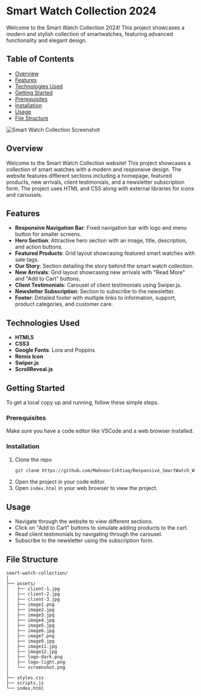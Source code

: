 # Smart Watch Collection 2024

Welcome to the Smart Watch Collection 2024! This project showcases a modern and stylish collection of smartwatches, featuring advanced functionality and elegant design. 

## Table of Contents
- [Overview](#Overview)
- [Features](#features)
- [Technologies Used](#technologies-used)
- [Getting Started](#Getting-Started)
- [Prerequisites](#Prerequisites)
- [Installation](#installation)
- [Usage](#usage)
- [File Structure](#File-Structure)


![Smart Watch Collection Screenshot](Preview.png)

## Overview

Welcome to the Smart Watch Collection website! This project showcases a collection of smart watches with a modern and responsive design. The website features different sections including a homepage, featured products, new arrivals, client testimonials, and a newsletter subscription form. The project uses HTML and CSS along with external libraries for icons and carousels.

## Features

- **Responsive Navigation Bar**: Fixed navigation bar with logo and menu button for smaller screens.
- **Hero Section**: Attractive hero section with an image, title, description, and action buttons.
- **Featured Products**: Grid layout showcasing featured smart watches with sale tags.
- **Our Story**: Section detailing the story behind the smart watch collection.
- **New Arrivals**: Grid layout showcasing new arrivals with "Read More" and "Add to Cart" buttons.
- **Client Testimonials**: Carousel of client testimonials using Swiper.js.
- **Newsletter Subscription**: Section to subscribe to the newsletter.
- **Footer**: Detailed footer with multiple links to information, support, product categories, and customer care.

## Technologies Used

- **HTML5**
- **CSS3**
- **Google Fonts**: Lora and Poppins
- **Remix Icon**
- **Swiper.js**
- **ScrollReveal.js**

## Getting Started

To get a local copy up and running, follow these simple steps.

### Prerequisites

Make sure you have a code editor like VSCode and a web browser installed.

### Installation

1. Clone the repo
   ```sh
   git clone https://github.com/MahnoorIshtiaq/Responsive_SmartWatch_Website.git
   ```
2. Open the project in your code editor.
3. Open `index.html` in your web browser to view the project.

## Usage

- Navigate through the website to view different sections.
- Click on "Add to Cart" buttons to simulate adding products to the cart.
- Read client testimonials by navigating through the carousel.
- Subscribe to the newsletter using the subscription form.

## File Structure

```plaintext
smart-watch-collection/
│
├── assets/
│   ├── client-1.jpg
│   ├── client-2.jpg
│   ├── client-3.jpg
│   ├── image1.png
│   ├── image2.jpg
│   ├── image3.jpg
│   ├── image4.jpg
│   ├── image5.jpg
│   ├── image6.jpg
│   ├── image7.png
│   ├── image9.jpg
│   ├── image11.jpg
│   ├── image12.jpg
│   ├── logo-dark.png
│   ├── logo-light.png
│   └── screenshot.png
│
├── styles.css
├── scripts.js
└── index.html
```




